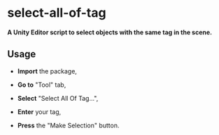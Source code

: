 # select-all-of-tag
**A Unity Editor script to select objects with the same tag in the scene.**

## Usage

- **Import** the package,

- **Go to** "Tool" tab,

- **Select** "Select All Of Tag...",

- **Enter** your tag,

- **Press** the "Make Selection" button.
